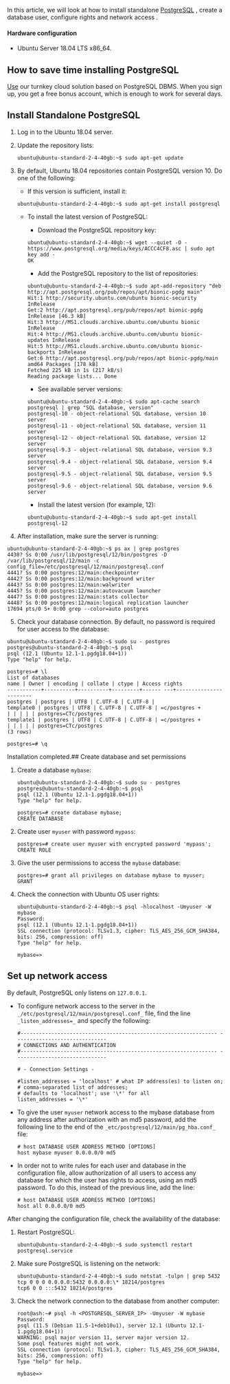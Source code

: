 In this article, we will look at how to install standalone [PostgreSQL](https://ru.wikipedia.org/wiki/PostgreSQL) [](https://postgrespro.ru/about), create a database user, configure rights and network access .

#### Hardware configuration

- Ubuntu Server 18.04 LTS x86_64.

## How to save time installing PostgreSQL

[Use](https://mcs.mail.ru/databases/) our turnkey cloud solution based on PostgreSQL DBMS. When you sign up, you get a free bonus account, which is enough to work for several days.

## Install Standalone PostgreSQL

1. Log in to the Ubuntu 18.04 server.
1. Update the repository lists:

    ```
    ubuntu@ubuntu-standard-2-4-40gb:~$ sudo apt-get update
    ```

1. By default, Ubuntu 18.04 repositories contain PostgreSQL version 10. Do one of the following:

    - If this version is sufficient, install it:

    ```
    ubuntu@ubuntu-standard-2-4-40gb:~$ sudo apt-get install postgresql
    ```

    - To install the latest version of PostgreSQL:
        - Download the PostgreSQL repository key:

        ```
        ubuntu@ubuntu-standard-2-4-40gb:~$ wget --quiet -O - https://www.postgresql.org/media/keys/ACCC4CF8.asc | sudo apt key add -
        OK
        ```

        - Add the PostgreSQL repository to the list of repositories:

        ```
        ubuntu@ubuntu-standard-2-4-40gb:~$ sudo apt-add-repository "deb http://apt.postgresql.org/pub/repos/apt/bionic-pgdg main"
        Hit:1 http://security.ubuntu.com/ubuntu bionic-security InRelease
        Get:2 http://apt.postgresql.org/pub/repos/apt bionic-pgdg InRelease [46.3 kB]
        Hit:3 http://MS1.clouds.archive.ubuntu.com/ubuntu bionic InRelease
        Hit:4 http://MS1.clouds.archive.ubuntu.com/ubuntu bionic-updates InRelease
        Hit:5 http://MS1.clouds.archive.ubuntu.com/ubuntu bionic-backports InRelease
        Get:6 http://apt.postgresql.org/pub/repos/apt bionic-pgdg/main amd64 Packages [178 kB]
        Fetched 225 kB in 1s (217 kB/s)
        Reading package lists... Done
        ```

        - See available server versions:

        ```
        ubuntu@ubuntu-standard-2-4-40gb:~$ sudo apt-cache search postgresql | grep "SQL database, version"
        postgresql-10 - object-relational SQL database, version 10 server
        postgresql-11 - object-relational SQL database, version 11 server
        postgresql-12 - object-relational SQL database, version 12 server
        postgresql-9.3 - object-relational SQL database, version 9.3 server
        postgresql-9.4 - object-relational SQL database, version 9.4 server
        postgresql-9.5 - object-relational SQL database, version 9.5 server
        postgresql-9.6 - object-relational SQL database, version 9.6 server
        ```

        - Install the latest version (for example, 12):

        ```
        ubuntu@ubuntu-standard-2-4-40gb:~$ sudo apt-get install postgresql-12
        ```

4. After installation, make sure the server is running:

```
ubuntu@ubuntu-standard-2-4-40gb:~$ ps ax | grep postgres
4430? Ss 0:00 /usr/lib/postgresql/12/bin/postgres -D /var/lib/postgresql/12/main -c config_file=/etc/postgresql/12/main/postgresql.conf
4441? Ss 0:00 postgres:12/main:checkpointer
4442? Ss 0:00 postgres:12/main:background writer
4443? Ss 0:00 postgres:12/main:walwriter
4445? Ss 0:00 postgres:12/main:autovacuum launcher
4447? Ss 0:00 postgres:12/main:stats collector
4448? Ss 0:00 postgres:12/main:logical replication launcher
17694 pts/0 S+ 0:00 grep --color=auto postgres
```

5. Check your database connection. By default, no password is required for user access to the database:

```
ubuntu@ubuntu-standard-2-4-40gb:~$ sudo su - postgres
postgres@ubuntu-standard-2-4-40gb:~$ psql
psql (12.1 (Ubuntu 12.1-1.pgdg18.04+1))
Type "help" for help.

postgres=# \l
List of databases
name | Owner | encoding | collate | ctype | Access rights
-----------+----------+----------+---------+------ ---+-----------------------
postgres | postgres | UTF8 | C.UTF-8 | C.UTF-8 |
template0 | postgres | UTF8 | C.UTF-8 | C.UTF-8 | =c/postgres +
| | | | | postgres=CTc/postgres
template1 | postgres | UTF8 | C.UTF-8 | C.UTF-8 | =c/postgres +
| | | | | postgres=CTc/postgres
(3 rows)

postgres=# \q
```

Installation completed.## Create database and set permissions

1. Create a database `mybase`:

    ```
    ubuntu@ubuntu-standard-2-4-40gb:~$ sudo su - postgres
    postgres@ubuntu-standard-2-4-40gb:~$ psql
    psql (12.1 (Ubuntu 12.1-1.pgdg18.04+1))
    Type "help" for help.

    postgres=# create database mybase;
    CREATE DATABASE
    ```

2. Create user `myuser` with password `mypass`:

    ```
    postgres=# create user myuser with encrypted password 'mypass';
    CREATE ROLE
    ```

3. Give the user permissions to access the `mybase` database:

    ```
    postgres=# grant all privileges on database mybase to myuser;
    GRANT
    ```

4. Check the connection with Ubuntu OS user rights:

    ```
    ubuntu@ubuntu-standard-2-4-40gb:~$ psql -hlocalhost -Umyuser -W mybase
    Password:
    psql (12.1 (Ubuntu 12.1-1.pgdg18.04+1))
    SSL connection (protocol: TLSv1.3, cipher: TLS_AES_256_GCM_SHA384, bits: 256, compression: off)
    Type "help" for help.

    mybase=>
    ```

## Set up network access

By default, PostgreSQL only listens on `127.0.0.1`.

- To configure network access to the server in the `_/etc/postgresql/12/main/postgresql.conf_` file, find the line `_listen_addresses=_` and specify the following:

    ```
    #---------------------------------------------------------------- ------------------------------
    # CONNECTIONS AND AUTHENTICATION
    #---------------------------------------------------------------- ------------------------------

    # - Connection Settings -

    #listen_addresses = 'localhost' # what IP address(es) to listen on;
    # comma-separated list of addresses;
    # defaults to 'localhost'; use '\*' for all
    listen_addresses = '\*'
    ```

- To give the user `myuser` network access to the mybase database from any address after authorization with an md5 password, add the following line to the end of the `_etc/postgresql/12/main/pg_hba.conf_` file:

    ```
    # host DATABASE USER ADDRESS METHOD [OPTIONS]
    host mybase myuser 0.0.0.0/0 md5
    ```

- In order not to write rules for each user and database in the configuration file, allow authorization of all users to access any database for which the user has rights to access, using an md5 password. To do this, instead of the previous line, add the line:

    ```
    # host DATABASE USER ADDRESS METHOD [OPTIONS]
    host all 0.0.0.0/0 md5
    ```

After changing the configuration file, check the availability of the database:

1. Restart PostgreSQL:

    ```
    ubuntu@ubuntu-standard-2-4-40gb:~$ sudo systemctl restart postgresql.service
    ```

2. Make sure PostgreSQL is listening on the network:

    ```
    ubuntu@ubuntu-standard-2-4-40gb:~$ sudo netstat -tulpn | grep 5432
    tcp 0 0 0 0.0.0.0:5432 0.0.0.0:\* 18214/postgres
    tcp6 0 0 :::5432 18214/postgres
    ```

3. Check the network connection to the database from another computer:

    ```
    root@ash:~# psql -h <POSTGRESQL_SERVER_IP> -Umyuser -W mybase
    Password:
    psql (11.5 (Debian 11.5-1+deb10u1), server 12.1 (Ubuntu 12.1-1.pgdg18.04+1))
    WARNING: psql major version 11, server major version 12.
    Some psql features might not work.
    SSL connection (protocol: TLSv1.3, cipher: TLS_AES_256_GCM_SHA384, bits: 256, compression: off)
    Type "help" for help.

    mybase=>
    ```

